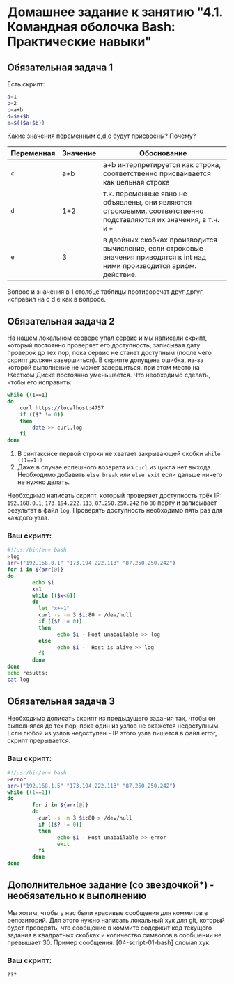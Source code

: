 # Домашнее задание к занятию "4.1. Командная оболочка Bash: Практические навыки"

## Обязательная задача 1

Есть скрипт:
```bash
a=1
b=2
c=a+b
d=$a+$b
e=$(($a+$b))
```

Какие значения переменным c,d,e будут присвоены? Почему?

| Переменная  | Значение | Обоснование |
| ------------- | ------------- | ------------- |
| `c`  | a+b  | a+b интерпретируется как строка, соответственно присваивается как цельная строка |
| `d`  | 1+2  | т.к. переменные явно не объявлены, они являются строковыми. соответственно подставляются их значения, в т.ч. и `+` |
| `e`  | 3    | в двойных скобках производится вычисление, если строковые значения приводятся к int над ними производится арифм. действие. |

Вопрос и значения в 1 столбце таблицы противоречат друг дргуг, исправил на c d e как в вопросе.

## Обязательная задача 2
На нашем локальном сервере упал сервис и мы написали скрипт, который постоянно проверяет его доступность, записывая дату проверок до тех пор, пока сервис не станет доступным (после чего скрипт должен завершиться). В скрипте допущена ошибка, из-за которой выполнение не может завершиться, при этом место на Жёстком Диске постоянно уменьшается. Что необходимо сделать, чтобы его исправить:
```bash
while ((1==1)
do
	curl https://localhost:4757
	if (($? != 0))
	then
		date >> curl.log
	fi
done
```
1. В синтаксисе первой строки не хватает закрывающей скобки `while ((1==1))`  
2. Даже в случае еспешного возврата из `curl` из цикла нет выхода. Необходимо добавить `else break` или `else exit` если дальше ничего не нужно делать.  

Необходимо написать скрипт, который проверяет доступность трёх IP: `192.168.0.1`, `173.194.222.113`, `87.250.250.242` по `80` порту и записывает результат в файл `log`. Проверять доступность необходимо пять раз для каждого узла.

### Ваш скрипт:
```bash
#!/usr/bin/env bash
>log
arr=("192.168.0.1" "173.194.222.113" "87.250.250.242")
for i in ${arr[@]}
do
        echo $i
        x=1
        while (($x<6))
        do
          let "x+=1"
          curl -s -m 3 $i:80 > /dev/null
          if (($? != 0))
          then
                echo $i - Host unabailable >> log
          else
                echo $i -  Host is alive >> log
          fi
        done
done
echo results:
cat log

```

## Обязательная задача 3
Необходимо дописать скрипт из предыдущего задания так, чтобы он выполнялся до тех пор, пока один из узлов не окажется недоступным. Если любой из узлов недоступен - IP этого узла пишется в файл error, скрипт прерывается.

### Ваш скрипт:
```bash                                                       
#!/usr/bin/env bash
>error
arr=("192.168.1.5" "173.194.222.113" "87.250.250.242")
while ((1==1))
do
        for i in ${arr[@]}
        do
          curl -s -m 3 $i:80 > /dev/null
          if (($? != 0))
          then
                echo $i - Host unabailable >> error
                exit
          fi
        done
done

```

## Дополнительное задание (со звездочкой*) - необязательно к выполнению

Мы хотим, чтобы у нас были красивые сообщения для коммитов в репозиторий. Для этого нужно написать локальный хук для git, который будет проверять, что сообщение в коммите содержит код текущего задания в квадратных скобках и количество символов в сообщении не превышает 30. Пример сообщения: \[04-script-01-bash\] сломал хук.

### Ваш скрипт:
```bash
???
```
